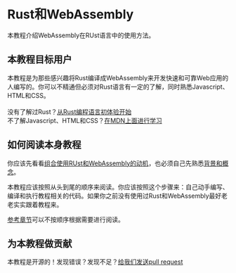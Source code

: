 <!--
 * @Description: ==================  =================
 * @Date: 2022-07-07 16:32:34
 * @Author: Zero
 * @FilePath: \rustwasm-docs\docs\01_introduction\README.md
 * @LastEditors: Zero
 * @LastEditTime: 2022-07-07 18:41:50
-->
# Rust和WebAssembly
本教程介绍WebAssembly在RUst语言中的使用方法。

## 本教程目标用户
本教程是为那些感兴趣将Rust编译成WebAssembly来开发快速和可靠Web应用的人编写的。你可以不精通但必须对Rust语言有一定的了解，同时熟悉Javascript、HTML和CSS。<br />
<br />
没有了解过Rust？[从Rust编程语言初体验开始](https://doc.rust-lang.org/book/)
<br />
不了解Javascript、HTML和CSS？[在MDN上面进行学习](https://developer.mozilla.org/en-US/docs/Learn)
<br />

## 如何阅读本身教程
你应该先看看[组合使用RUst和WebAssembly的动机](https://rustwasm.github.io/docs/book/why-rust-and-webassembly.html)，也必须自己先熟悉[背景和概念](https://rustwasm.github.io/docs/book/background-and-concepts.html)。
<br />

本教程应该按照从头到尾的顺序来阅读。你应该按照这个步骤来：自己动手编写、编译和执行教程相关的代码。如果你之前没有使用过Rust和WebAssembly最好老老实实跟着教程来。
<br />

[参考章节](/wasm/05_reference/)可以不按顺序根据需要进行阅读。

## 为本教程做贡献
本教程是开源的！发现错误？发现不足？[给我们发送pull request](https://github.com/rustwasm/book)